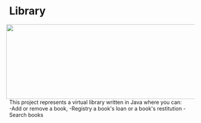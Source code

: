 # Library
<img src="https://www.finestwallpaper.com/uploads/5/7/7/9/5779447/2995229_orig.jpg" align="right" Hspace="8" Vspace="0" width="600" height="200"
Border="0">
This project represents a virtual library written in Java where you can: <br>
-Add or remove a book, 
-Registry a book's loan or a book's restitution
-Search books 

